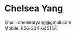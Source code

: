 <html>
<h1> Chelsea Yang </h1>
  <body>
    Email: chelseatyang@gmail.com
    <br>
    Mobile: 856-304-6451
    <img src="img_8850.jpg">
</html>
